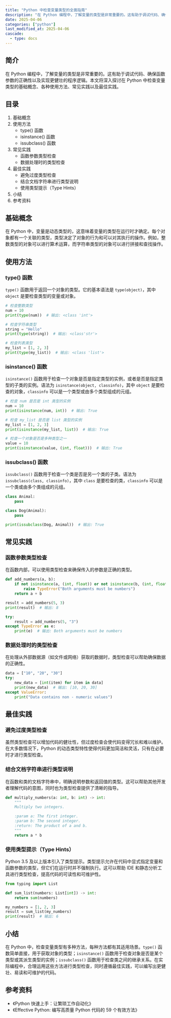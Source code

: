 ```yaml
---
title: "Python 中检查变量类型的全面指南"
description: "在 Python 编程中，了解变量的类型是非常重要的。这有助于调试代码、确保函数参数的正确性以及实现更健壮的程序逻辑。本文将深入探讨在 Python 中检查变量类型的基础概念、各种使用方法、常见实践以及最佳实践。"
date: 2025-04-06
categories: ["python"]
last_modified_at: 2025-04-06
cascade:
  - type: docs
---
```



## 简介
在 Python 编程中，了解变量的类型是非常重要的。这有助于调试代码、确保函数参数的正确性以及实现更健壮的程序逻辑。本文将深入探讨在 Python 中检查变量类型的基础概念、各种使用方法、常见实践以及最佳实践。

<!-- more -->
## 目录
1. 基础概念
2. 使用方法
    - type() 函数
    - isinstance() 函数
    - issubclass() 函数
3. 常见实践
    - 函数参数类型检查
    - 数据处理时的类型检查
4. 最佳实践
    - 避免过度类型检查
    - 结合文档字符串进行类型说明
    - 使用类型提示（Type Hints）
5. 小结
6. 参考资料

## 基础概念
在 Python 中，变量是动态类型的，这意味着变量的类型在运行时才确定。每个对象都有一个关联的类型，类型决定了对象的行为和可以对其执行的操作。例如，整数类型的对象可以进行算术运算，而字符串类型的对象可以进行拼接和查找操作。

## 使用方法
### type() 函数
`type()` 函数用于返回一个对象的类型。它的基本语法是 `type(object)`，其中 `object` 是要检查类型的变量或对象。

```python
# 检查整数类型
num = 10
print(type(num))  # 输出: <class 'int'>

# 检查字符串类型
string = "Hello"
print(type(string))  # 输出: <class'str'>

# 检查列表类型
my_list = [1, 2, 3]
print(type(my_list))  # 输出: <class 'list'>
```

### isinstance() 函数
`isinstance()` 函数用于检查一个对象是否是指定类型的实例，或者是否是指定类型的子类的实例。语法为 `isinstance(object, classinfo)`，其中 `object` 是要检查的对象，`classinfo` 可以是一个类型或由多个类型组成的元组。

```python
# 检查 num 是否是 int 类型的实例
num = 10
print(isinstance(num, int))  # 输出: True

# 检查 my_list 是否是 list 类型的实例
my_list = [1, 2, 3]
print(isinstance(my_list, list))  # 输出: True

# 检查一个对象是否是多种类型之一
value = 10
print(isinstance(value, (int, float)))  # 输出: True
```

### issubclass() 函数
`issubclass()` 函数用于检查一个类是否是另一个类的子类。语法为 `issubclass(class, classinfo)`，其中 `class` 是要检查的类，`classinfo` 可以是一个类或由多个类组成的元组。

```python
class Animal:
    pass

class Dog(Animal):
    pass

print(issubclass(Dog, Animal))  # 输出: True
```

## 常见实践
### 函数参数类型检查
在函数内部，可以使用类型检查来确保传入的参数是正确的类型。

```python
def add_numbers(a, b):
    if not isinstance(a, (int, float)) or not isinstance(b, (int, float)):
        raise TypeError("Both arguments must be numbers")
    return a + b

result = add_numbers(5, 3)
print(result)  # 输出: 8

try:
    result = add_numbers(5, "3")
except TypeError as e:
    print(e)  # 输出: Both arguments must be numbers
```

### 数据处理时的类型检查
在处理从外部数据源（如文件或网络）获取的数据时，类型检查可以帮助确保数据的正确性。

```python
data = ["10", "20", "30"]
try:
    new_data = [int(item) for item in data]
    print(new_data)  # 输出: [10, 20, 30]
except ValueError:
    print("Data contains non - numeric values")
```

## 最佳实践
### 避免过度类型检查
虽然类型检查可以增加代码的健壮性，但过度检查会使代码变得冗长和难以维护。在大多数情况下，Python 的动态类型特性使得代码更加简洁和灵活，只有在必要时才进行类型检查。

### 结合文档字符串进行类型说明
在函数和类的文档字符串中，明确说明参数和返回值的类型。这可以帮助其他开发者理解代码的意图，同时也为类型检查提供了清晰的指导。

```python
def multiply_numbers(a: int, b: int) -> int:
    """
    Multiply two integers.

    :param a: The first integer.
    :param b: The second integer.
    :return: The product of a and b.
    """
    return a * b
```

### 使用类型提示（Type Hints）
Python 3.5 及以上版本引入了类型提示。类型提示允许在代码中显式指定变量和函数参数的类型，但它们在运行时并不强制执行。这可以帮助 IDE 和静态分析工具进行类型检查，提高代码的可读性和可维护性。

```python
from typing import List

def sum_list(numbers: List[int]) -> int:
    return sum(numbers)

my_numbers = [1, 2, 3]
result = sum_list(my_numbers)
print(result)  # 输出: 6
```

## 小结
在 Python 中，检查变量类型有多种方法，每种方法都有其适用场景。`type()` 函数简单直接，用于获取对象的类型；`isinstance()` 函数用于检查对象是否是某个类型或其派生类型的实例；`issubclass()` 函数用于检查类之间的继承关系。在实际编程中，合理运用这些方法进行类型检查，同时遵循最佳实践，可以编写出更健壮、易读和可维护的代码。

## 参考资料
- 《Python 快速上手：让繁琐工作自动化》
- 《Effective Python: 编写高质量 Python 代码的 59 个有效方法》